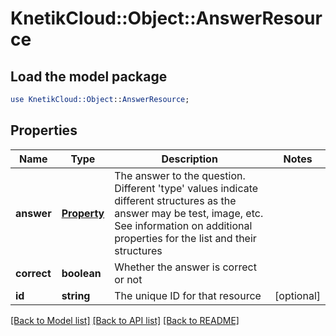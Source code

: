 # KnetikCloud::Object::AnswerResource

## Load the model package
```perl
use KnetikCloud::Object::AnswerResource;
```

## Properties
Name | Type | Description | Notes
------------ | ------------- | ------------- | -------------
**answer** | [**Property**](Property.md) | The answer to the question. Different &#39;type&#39; values indicate different structures as the answer may be test, image, etc. See information on additional properties for the list and their structures | 
**correct** | **boolean** | Whether the answer is correct or not | 
**id** | **string** | The unique ID for that resource | [optional] 

[[Back to Model list]](../README.md#documentation-for-models) [[Back to API list]](../README.md#documentation-for-api-endpoints) [[Back to README]](../README.md)


